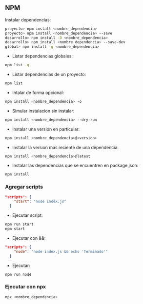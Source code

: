 ## NPM

Instalar dependencias:
```bash
proyecto> npm install <nombre_dependencia> 
proyecto> npm install <nombre_dependencia> --save
desarrollo> npm install -D <nombre_dependencia>
desarrollo> npm install <nombre_dependencia> --save-dev
global> npm install -g <nombre_dependencia>
```
- Listar dependencias globales:
```bash
npm list -g
```
- Listar dependencias de un proyecto:
```bash
npm list
```
- Intalar de forma opcional:
```bash
npm install <nombre_dependencia> -o
```
- Simular instalacion sin instalar:
```bash
npm install <nombre_dependencia> --dry-run
```
- Instalar una versión en particular:
```bash
npm install <nombre_dependencia>@<version>
```

- Instalar la version mas reciente de una dependencia:
```bash
npm install <nombre_dependencia>@latest
```
- Instalar las dependencias que se encuentren en package.json:
```bash
npm install
```

### Agregar scripts
```json
"scripts": {
    "start": "node index.js"
  }
```
- Ejecutar script:
```bash
npm run start
npm start
```

- Ejecutar con &&:
```json
"scripts": {
    "node": "node index.js && echo 'Terminado'"
  }
```
- Ejecutar:
```bash
npm run node
```
 ### Ejecutar con npx
```bash
npx <nombre_dependencia>
```
